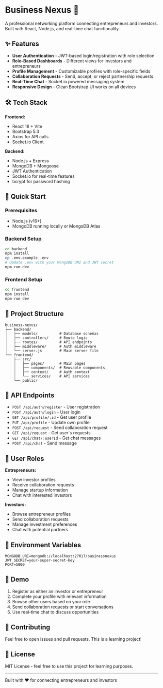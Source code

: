 # Business Nexus 🚀

A professional networking platform connecting entrepreneurs and investors. Built with React, Node.js, and real-time chat functionality.

## ✨ Features

- **User Authentication** - JWT-based login/registration with role selection
- **Role-Based Dashboards** - Different views for investors and entrepreneurs
- **Profile Management** - Customizable profiles with role-specific fields
- **Collaboration Requests** - Send, accept, or reject partnership requests
- **Real-Time Chat** - Socket.io powered messaging system
- **Responsive Design** - Clean Bootstrap UI works on all devices

## 🛠️ Tech Stack

**Frontend:**
- React 18 + Vite
- Bootstrap 5.3
- Axios for API calls
- Socket.io Client

**Backend:**
- Node.js + Express
- MongoDB + Mongoose
- JWT Authentication
- Socket.io for real-time features
- bcrypt for password hashing

## 🚀 Quick Start

### Prerequisites
- Node.js (v16+)
- MongoDB running locally or MongoDB Atlas

### Backend Setup
```bash
cd backend
npm install
cp .env.example .env
# Update .env with your MongoDB URI and JWT secret
npm run dev
```

### Frontend Setup
```bash
cd frontend
npm install
npm run dev
```

## 📂 Project Structure

```
business-nexus/
├── backend/
│   ├── models/          # Database schemas
│   ├── controllers/     # Route logic
│   ├── routes/          # API endpoints
│   ├── middleware/      # Auth middleware
│   └── server.js        # Main server file
└── frontend/
    ├── src/
    │   ├── pages/       # Main pages
    │   ├── components/  # Reusable components
    │   ├── context/     # Auth context
    │   └── services/    # API services
    └── public/
```

## 🔌 API Endpoints

- `POST /api/auth/register` - User registration
- `POST /api/auth/login` - User login  
- `GET /api/profile/:id` - Get user profile
- `PUT /api/profile` - Update own profile
- `POST /api/request` - Send collaboration request
- `GET /api/request` - Get user's requests
- `GET /api/chat/:userId` - Get chat messages
- `POST /api/chat` - Send message

## 🎯 User Roles

**Entrepreneurs:**
- View investor profiles
- Receive collaboration requests
- Manage startup information
- Chat with interested investors

**Investors:**
- Browse entrepreneur profiles  
- Send collaboration requests
- Manage investment preferences
- Chat with potential partners

## 🔧 Environment Variables

```env
MONGODB_URI=mongodb://localhost:27017/businessnexus
JWT_SECRET=your-super-secret-key
PORT=5000
```

## 📱 Demo

1. Register as either an investor or entrepreneur
2. Complete your profile with relevant information
3. Browse other users based on your role
4. Send collaboration requests or start conversations
5. Use real-time chat to discuss opportunities

## 🤝 Contributing

Feel free to open issues and pull requests. This is a learning project!

## 📄 License

MIT License - feel free to use this project for learning purposes.

---

Built with ❤️ for connecting entrepreneurs and investors